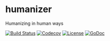 # humanizer
Humanizing in human ways

[![Build Status](https://travis-ci.org/pairworking/humanizer.svg?branch=master)](https://travis-ci.org/pairworking/humanizer)
[![Codecov](https://codecov.io/gh/pairworking/humanizer/branch/master/graph/badge.svg)](https://codecov.io/gh/pairworking/humanizer)
[![License](https://img.shields.io/github/license/mashape/apistatus.svg)](https://github.com/pairworking/humanizer/blob/master/LICENSE)
[![GoDoc](https://godoc.org/github.com/pairworking/humanizer?status.svg)](https://godoc.org/github.com/pairworking/humanizer)
